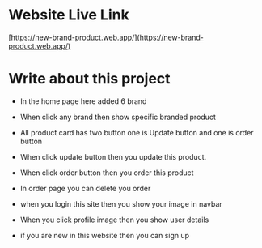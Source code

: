  # Website Live Link
 [https://new-brand-product.web.app/](https://new-brand-product.web.app/) 

# Write about this project

- In the home page here added 6 brand 

- When click any brand then show specific branded product

- All product card has two button one is Update button and one is order button

- When click update button then you update this product.

- When click order button then you order this product

- In order page you can delete you order 

- when you login this site then you show your image in navbar

- When you click profile image then you show user details

- if you are new in this website then you can sign up 

